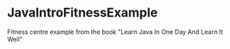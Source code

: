 # JavaIntroFitnessExample
Fitness centre example from the book "Learn Java In One Day And Learn It Well"
